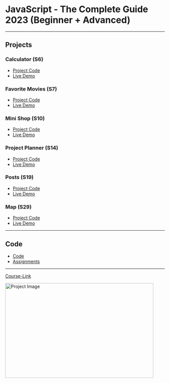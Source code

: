 # JavaScript - The Complete Guide 2023 (Beginner + Advanced)

---

## Projects

### Calculator (S6)

- [Project Code](./Projects/Calculator/)
- [Live Demo](https://the-mo-calculator.netlify.app/)

### Favorite Movies (S7)

- [Project Code](./Projects/Favorite-Movie/)
- [Live Demo](https://mo-favorite-movie.netlify.app/)

### Mini Shop (S10)

- [Project Code](./Projects/MiniShop/)
- [Live Demo](https://mo-minishop.netlify.app/)

### Project Planner (S14)

- [Project Code](./Projects/Project-Planner/)
- [Live Demo](https://mo-project-planner.netlify.app/)

### Posts (S19)

- [Project Code](./Projects/Posts/)
- [Live Demo](https://mo-posts.netlify.app/)

### Map (S29)

- [Project Code](./Projects/Map/)
- [Live Demo](https://share-my-place-a9gw.vercel.app/)

---

## Code

- [Code](Code)
- [Assignments](Code/assignments/)

---

[Course-Link](https://www.udemy.com/course/javascript-the-complete-guide-2020-beginner-advanced/)<br>

<img src="https://udemy-certificate.s3.amazonaws.com/image/UC-5f6e2505-6532-4f3d-81b1-863f90bd6d5e.jpg" width="468" height="300" alt="Project Image">
